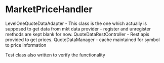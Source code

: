 # MarketPriceHandler
LevelOneQuoteDataAdapter - This class is the one which actually is supposed to get data from mkt data provider - register and unregister methods are kept blank for now.
QuoteDataRestController - Rest apis provided to get prices.
QuoteDataManager - cache maintained for symbol to price information

Test class also written to verify the functionality
